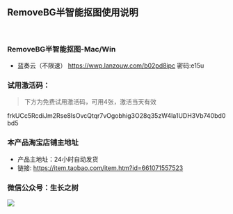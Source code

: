 
## RemoveBG半智能抠图使用说明
<br>

<!-- ### 优速压图-Mac/Win（百度网盘）

#### 下载地址：
- [下载/更新地址]( https://pan.baidu.com/s/1jTd2fQn-BYXvRZ-tWvy0zw)
- 密码: t9ni -->

### RemoveBG半智能抠图-Mac/Win
- 蓝奏云（不限速）
https://wwp.lanzouw.com/b02pd8ipc 密码:e15u

### 试用激活码：
> <g>下方为免费试用激活码，可用4张，激活当天有效

<g>frkUCc5RcdiJm2Rse8IsOvcQtqr7vOgobhig3O28q35zW4la1UDH3Vb740bd0bd5

### <green>本产品淘宝店铺主地址
- 产品主地址：24小时自动发货
- 链接: https://item.taobao.com/item.htm?id=661071557523

### 微信公众号：生长之树
![](https://jasonmin.github.io/newsky/assets/qrcode_for.jpg)



<head>
    <link rel="stylesheet" type="text/css" href="../style/style.css">
</head>